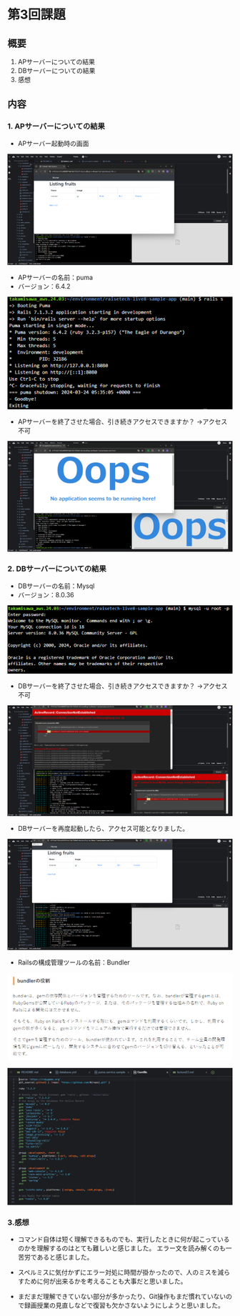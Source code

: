 # 第3回課題

## 概要

1. APサーバーについての結果
2. DBサーバーについての結果
3. 感想

## 内容

### 1. APサーバーについての結果

- APサーバー起動時の画面

![デプロイ結果](images/01_1_Apserver_deploy.png)

- APサーバーの名前：puma
- バージョン：6.4.2

![pumaのバージョン](images/01_2_puma_version.png)

- APサーバーを終了させた場合、引き続きアクセスできますか？   →アクセス不可

![puma終了時](images/01_3_Apserver_stop.png)


### 2. DBサーバーについての結果

- DBサーバーの名前：Mysql
- バージョン：8.0.36

![DBサーバーのバージョン](images/02_1_DBserver_version.png)

- DBサーバーを終了させた場合、引き続きアクセスできますか？   →アクセス不可

![Mysql終了時](images/02_2_DBserver_stop.png)

- DBサーバーを再度起動したら、アクセス可能となりました。

![Mysql再起動](images/02_3_DBserver_start.png)

- Railsの構成管理ツールの名前：Bundler

![bundlerの説明](images/03_1_bundler.png)

![Gemfile](images/03_2_Gemfile.png)

### 3.感想

- コマンド自体は短く理解できるものでも、実行したときに何が起こっているのかを理解するのはとても難しいと感じました。
  エラー文を読み解くのも一苦労であると感じました。

- スペルミスに気付かずにエラー対処に時間が掛かったので、人のミスを減らすために何が出来るかを考えることも大事だと思いました。

- まだまだ理解できていない部分が多かったり、Git操作もまだ慣れていないので録画授業の見直しなどで復習も欠かさないようにしようと思いました。